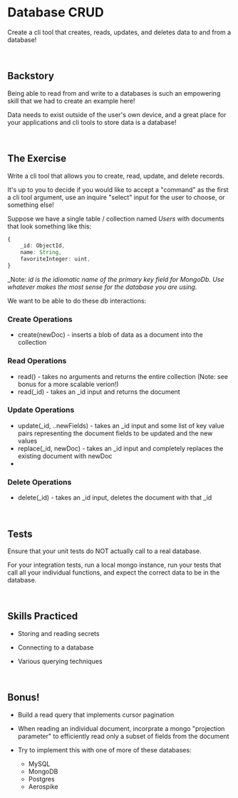# Database CRUD
Create a cli tool that creates, reads, updates, and deletes data to and from a database!

<br/>

## Backstory
Being able to read from and write to a databases is such an empowering skill that we had to create an example here!

Data needs to exist outside of the user's own device, and a great place for your applications and cli tools to store data is a database!

<br/>

## The Exercise
Write a cli tool that allows you to create, read, update, and delete records.

It's up to you to decide if you would like to accept a "command" as the first a cli tool argument, use an inquire "select" input for the user to choose, or something else!

Suppose we have a single table / collection named _Users_ with documents that look something like this:

```ts
{
    _id: ObjectId,
    name: String,
    favoriteInteger: uint,
}
```

_Note: _id is the idiomatic name of the primary key field for MongoDb. Use whatever makes the most sense for the database you are using._

We want to be able to do these db interactions:

### Create Operations

- create(newDoc) - inserts a blob of data as a document into the collection

### Read Operations

- read() - takes no arguments and returns the entire collection (Note: see bonus for a more scalable verion!)
- read(_id) - takes an _id input and returns the document 

### Update Operations

- update(_id, ..newFields) - takes an _id input and some list of key value pairs representing the document fields to be updated and the new values
- replace(_id, newDoc) - takes an _id input and completely replaces the existing document with newDoc
- 
### Delete Operations

- delete(_id) - takes an _id input, deletes the document with that _id

<br/>

## Tests
Ensure that your unit tests do NOT actually call to a real database.

For your integration tests, run a local mongo instance, run your tests that call all your individual functions, and expect the correct data to be in the database.

<br/>

## Skills Practiced

- Storing and reading secrets

- Connecting to a database

- Various querying techniques 

<br/>

## Bonus!
- Build a read query that implements cursor pagination

- When reading an individual document, incorprate a mongo "projection parameter" to efficiently read only a subset of fields from the document

- Try to implement this with one of more of these databases:
    - MySQL
    - MongoDB
    - Postgres
    - Aerospike